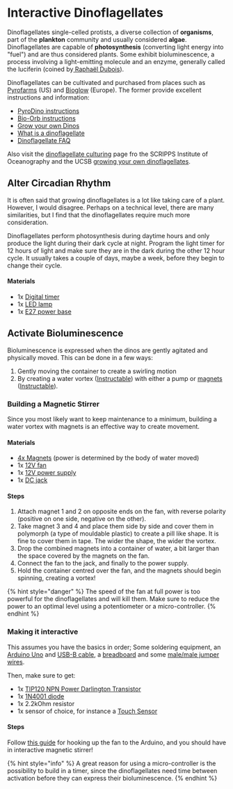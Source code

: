 # Interactive Dinoflagellates

Dinoflagellates single-celled protists, a diverse collection of **organisms**, part of the **plankton** community and usually considered **algae**. Dinoflagellates are capable of **photosynthesis** \(converting light energy into "fuel"\) and are thus considered plants. Some exhibit bioluminescence, a process involving a light-emitting molecule and an enzyme, generally called the luciferin \(coined by[ Raphaël Dubois](https://en.wikipedia.org/wiki/Rapha%C3%ABl_Dubois)\). 

Dinoflagellates can be cultivated and purchased from places such as [Pyrofarms](https://pyrofarms.com/) \(US\) and [Bioglow](https://bioglow.eu/) \(Europe\). The former provide excellent instructions and information:

* [PyroDino instructions](https://pyrofarms.com/pages/pyrodino-instructions)
* [Bio-Orb instructions](https://pyrofarms.com/pages/bio-orb-instructions)
* [Grow your own Dinos](https://pyrofarms.com/blogs/pyrofarms-blue-light-special/grow-your-own-dinos)
* [What is a dinoflagellate](https://pyrofarms.com/pages/what-is-a-dinoflagellate)
* [Dinoflagellate FAQ](https://pyrofarms.com/pages/faq)

Also visit the [dinoflagellate culturing](https://scripps.ucsd.edu/labs/mlatz/bioluminescence/dinoflagellates-and-red-tides/dinoflagellate-culturing/) page fro the SCRIPPS Institute of Oceanography and the UCSB [growing your own dinoflagellates](https://biolum.eemb.ucsb.edu/organism/dinohome.html).

## Alter Circadian Rhythm

It is often said that growing dinoflagellates is a lot like taking care of a plant. However, I would disagree. Perhaps on a technical level, there are many similarities, but I find that the dinoflagellates require much more consideration.

Dinoflagellates perform photosynthesis during daytime hours and only produce the light during their dark cycle at night. Program the light timer for 12 hours of light and make sure they are in the dark during the other 12 hour cycle. It usually takes a couple of days, maybe a week, before they begin to change their cycle.

#### Materials

* 1x [Digital timer](https://www.kjell.com/se/produkter/el-verktyg/el-produkter/starkstrom/timers-klockstrombrytare/luxorparts-digital-timer-7-dygn-p50002)
* 1x [LED lamp](https://www2.meethue.com/sv-se/p/hue-white-ambiance-1-pack-e27/8718699673147)
* 1x [E27 power base](https://www.clasohlson.com/se/Lamph&aring;llare-med-tygkl&auml;dd-sladd-Northlight/p/36-6234)

## Activate Bioluminescence

Bioluminescence is expressed when the dinos are gently agitated and physically moved. This can be done in a few ways:

1. Gently moving the container to create a swirling motion
2. By creating a water vortex \([Instructable](https://www.instructables.com/id/Water-Vortex-Mini-Fountain/)\) with either a pump or [magnets](https://www.youtube.com/watch?v=PcPpBiHEcwM) \([Instructable](https://www.instructables.com/id/How-to-Make-a-Cheap-Portable-Magnetic-Stirrer/)\).

### Building a Magnetic Stirrer

Since you most likely want to keep maintenance to a minimum, building a water vortex with magnets is an effective way to create movement.

#### Materials

* [4x Magnets](https://www.kjell.com/se/produkter/hem-kontor-fritid/gadgets/neodymmagnet-12-mm-6-pack-p50071) \(power is determined by the body of water moved\)
* 1x [12V fan](https://www.kjell.com/se/produkter/el-verktyg/elektronik/elektromekanik/flaktar/12-v/axialflakt-12-v-120x120x25-mm-p36204)
* 1x [12V power supply](https://www.kjell.com/se/produkter/el-verktyg/stromforsorjning/natadaptrar/acdc-natadaptrar/fast-utspanning/switchat-nataggregat-12-v-dc-36-w-p44384)
* 1x [DC jack](https://www.kjell.com/se/produkter/el-verktyg/el-produkter/svagstrom/dc-kontakter/terminalblock-med-dc-hona-55x21-mm-p39981?gclid=CjwKCAjwv4_1BRAhEiwAtMDLsv4SiYbSCRgMsg7CMbhtTipfVk8V5codL_YRp8zyOX9KYDioHGEHFBoC6mgQAvD_BwE&gclsrc=aw.ds)

#### Steps

1. Attach magnet 1 and 2 on opposite ends on the fan, with reverse polarity \(positive on one side, negative on the other\). 
2. Take magnet 3 and 4 and place them side by side and cover them in polymorph \(a type of mouldable plastic\) to create a pill like shape. It is fine to cover them in tape. The wider the shape, the wider the vortex.
3. Drop the combined magnets into a container of water, a bit larger than the space covered by the magnets on the fan.
4. Connect the fan to the jack, and finally to the power supply.
5. Hold the container centred over the fan, and the magnets should begin spinning, creating a vortex!

{% hint style="danger" %}
The speed of the fan at full power is too powerful for the dinoflagellates and will kill them. Make sure to reduce the power to an optimal level using a potentiometer or a micro-controller.
{% endhint %}

### Making it interactive

This assumes you have the basics in order; Some soldering equipment, an [Arduino Uno](https://www.kjell.com/se/produkter/el-verktyg/arduino/utvecklingskort/playknowlogy-uno-rev.-3-arduino-kompatibelt-utvecklingskort-p88860) and [USB-B cable](https://www.kjell.com/se/produkter/dator/kablar-adaptrar/usb/usb-kablar/usb-b-kabel-svart-18-m-p98610), a [breadboard](https://www.m.nu/breadboarding/breadboard-half-size-solderless) and some [male/male jumper wires](https://www.m.nu/breadboarding/breadboarding-premium-male-male-jumper-wires-40-x-6-150mm).

Then, make sure to get:

* 1x [TIP120 NPN Power Darlington Transistor](https://www.m.nu/ic-transistorer/tip120-npn-power-darlington-transistors-3-pack)
* 1x [1N4001 diode](https://www.m.nu/blandat/1n4001-diode-10-pack)
* 1x 2.2kOhm resistor
* 1x sensor of choice, for instance a [Touch Sensor](https://www.m.nu/knappar/standalone-momentary-capacitive-touch-sensor-breakout-at42qt1010)

#### Steps

Follow [this guide](https://bildr.org/2011/03/high-power-control-with-arduino-and-tip120/) for hooking up the fan to the Arduino, and you should have in interactive magnetic stirrer!

{% hint style="info" %}
A great reason for using a micro-controller is the possibility to build in a timer, since the dinoflagellates need time between activation before they can express their bioluminescence.
{% endhint %}

